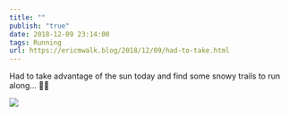 ```yaml
---
title: ""
publish: "true"
date: 2018-12-09 23:14:00
tags: Running
url: https://ericmwalk.blog/2018/12/09/had-to-take.html
---
```


Had to take advantage of the sun today and find some snowy trails to run along... 🏃‍♂️

![](https://ericmwalk.blog/uploads/2022/7ffa708a64.jpg)